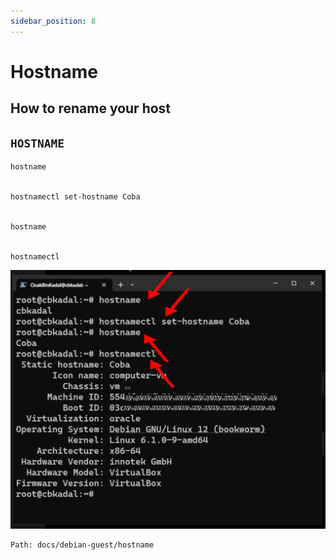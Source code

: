 ```yaml
---
sidebar_position: 8
---
```



# Hostname
## How to rename your host

## `HOSTNAME`

```
hostname


hostnamectl set-hostname Coba


hostname


hostnamectl

```


![dospA-29](/img/legacy/dospA-29.jpg)

```
Path: docs/debian-guest/hostname
```
